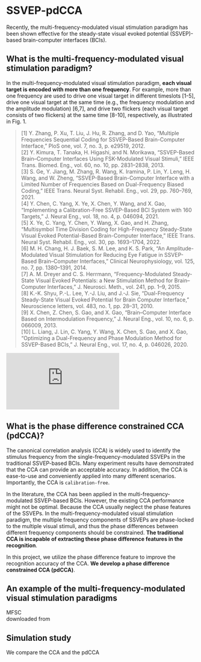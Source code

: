 # SSVEP-pdCCA

Recently, the multi-frequency-modulated visual stimulation paradigm has been shown effective for the steady-state visual evoked potential (SSVEP)-based brain-computer interfaces (BCIs). 

## What is the multi-frequency-modulated visual stimulation paradigm? 
In the multi-frequency-modulated visual stimulation paradigm, **each visual target is encoded with more than one frequency**. 
For example, more than one frequency are used to drive one visual target in different timeslots [1-5], drive one visual target at the same time (e.g., the frequency modulation and the amplitude modulation) [6,7], and drive two flickers (each visual target consists of two flickers) at the same time [8-10], respectively, as illustrated in Fig. 1.

> [1] Y. Zhang, P. Xu, T. Liu, J. Hu, R. Zhang, and D. Yao, “Multiple Frequencies Sequential Coding for SSVEP-Based Brain-Computer Interface,” PloS one, vol. 7, no. 3, p. e29519, 2012.  
> [2] Y. Kimura, T. Tanaka, H. Higashi, and N. Morikawa, “SSVEP-Based Brain–Computer Interfaces Using FSK-Modulated Visual Stimuli,” IEEE Trans. Biomed. Eng., vol. 60, no. 10, pp. 2831–2838, 2013.  
> [3] S. Ge, Y. Jiang, M. Zhang, R. Wang, K. Iramina, P. Lin, Y. Leng, H. Wang, and W. Zheng, “SSVEP-Based Brain-Computer Interface with a Limited Number of Frequencies Based on Dual-Frequency Biased Coding,” IEEE Trans. Neural Syst. Rehabil. Eng., vol. 29, pp. 760–769, 2021.  
> [4] Y. Chen, C. Yang, X. Ye, X. Chen, Y. Wang, and X. Gao, “Implementing a Calibration-Free SSVEP-Based BCI System with 160 Targets,” J. Neural Eng., vol. 18, no. 4, p. 046094, 2021.  
> [5] X. Ye, C. Yang, Y. Chen, Y. Wang, X. Gao, and H. Zhang, “Multisymbol Time Division Coding for High-Frequency Steady-State Visual Evoked Potential-Based Brain-Computer Interface,” IEEE Trans. Neural Syst. Rehabil. Eng., vol. 30, pp. 1693–1704, 2022.  
> [6] M. H. Chang, H. J. Baek, S. M. Lee, and K. S. Park, “An Amplitude-Modulated Visual Stimulation for Reducing Eye Fatigue in SSVEP-Based Brain–Computer Interfaces,” Clinical Neurophysiology, vol. 125, no. 7, pp. 1380–1391, 2014.  
> [7] A. M. Dreyer and C. S. Herrmann, “Frequency-Modulated Steady-State Visual Evoked Potentials: a New Stimulation Method for Brain–Computer Interfaces,” J. Neurosci. Meth., vol. 241, pp. 1–9, 2015.  
> [8] K.-K. Shyu, P.-L. Lee, Y.-J. Liu, and J.-J. Sie, “Dual-Frequency Steady-State Visual Evoked Potential for Brain Computer Interface,” Neuroscience letters, vol. 483, no. 1, pp. 28–31, 2010.  
> [9] X. Chen, Z. Chen, S. Gao, and X. Gao, “Brain–Computer Interface Based on Intermodulation Frequency,” J. Neural Eng., vol. 10, no. 6, p. 066009, 2013.  
> [10] L. Liang, J. Lin, C. Yang, Y. Wang, X. Chen, S. Gao, and X. Gao, “Optimizing a Dual-Frequency and Phase Modulation Method for SSVEP-Based BCIs,” J. Neural Eng., vol. 17, no. 4, p. 046026, 2020.  

![Result1](https://github.com/edwin465/SSVEP-pdCCA/blob/main/plot_sfm_mfm_vs.pdf)  

## What is the phase difference constrained CCA (pdCCA)?
The canonical correlation analysis (CCA) is widely used to identify the stimulus frequency from the single-frequency-modulated SSVEPs in the traditional SSVEP-based BCIs. Many experiment results have demonstrated that the CCA can provide an acceptable accuracy. In addition, the CCA is ease-to-use and conveniently applied into many different scenarios. Importantly, the CCA is `calibration-free`.

In the literature, the CCA has been applied in the multi-frequency-modulated SSVEP-based BCIs. However, the existing CCA performance might not be optimal. Because the CCA usually neglect the phase features of the SSVEPs. In the multi-frequency-modulated visual stimulation paradigm, the multiple frequency components of SSVEPs are phase-locked to the multiple visual stimuli, and thus the phase differences between different frequency components should be constrained. **The traditional CCA is incapable of extracting these phase difference features in the recognition**.

In this project, we utilize the phase difference feature to improve the recognition accuracy of the CCA. **We develop a phase difference constrained CCA (pdCCA)**.

## An example of the multi-frequency-modulated visual stimulation paradigms
MFSC  
downloaded from  


## Simulation study
We compare the CCA and the pdCCA  



